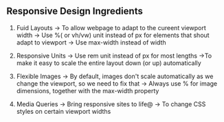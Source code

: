 ## Responsive Design Ingredients

1. Fuid Layouts
-> To allow webpage to adapt to the cureent viewport width
-> Use %( or vh/vw) unit instead of px for elements that shout adapt to viewport
-> Use max-width instead of width



2. Responsive Units
-> Use rem unit instead of px for most lengths
->To make it easy to scale the entire layout down (or up) automatically

3. Flexible Images
-> By default, images don't scale automatically as we change the viewport, so we need to fix that
-> Always use % for image dimensions, together with the max-width property


4. Media Queries
-> Bring responsive sites to life@
-> To change CSS styles on certain viewport widths